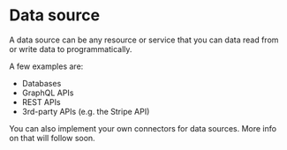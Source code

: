 # Data source

A data source can be any resource or service that you can data read from or write data to programmatically.

A few examples are:

- Databases
- GraphQL APIs
- REST APIs
- 3rd-party APIs (e.g. the Stripe API)

You can also implement your own connectors for data sources. More info on that will follow soon.

